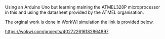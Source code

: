 Using an Arduino Uno but learning maining the ATMEL328P microprocessor in this and using the datasheet provided by the ATMEL  organisation.

The orginal work is done in WorkWi simulation the link is provided below.

https://wokwi.com/projects/402722616182864897
